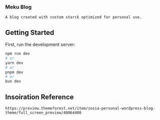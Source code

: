 ### Meku Blog
    A blog created with custom starck optimized for personal use.
    
## Getting Started

First, run the development server:

```bash
npm run dev
# or
yarn dev
# or
pnpm dev
# or
bun dev
```
## Insoiration Reference
    https://preview.themeforest.net/item/zosia-personal-wordpress-blog-theme/full_screen_preview/40064400